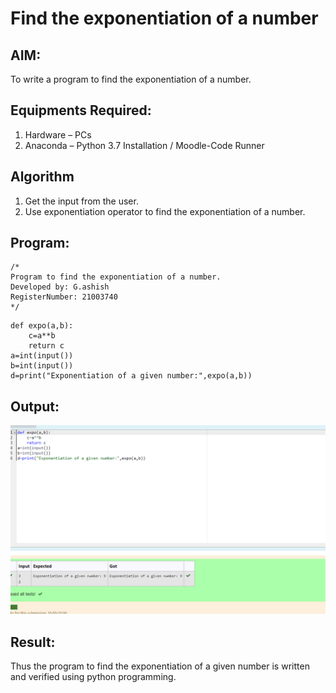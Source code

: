 # Find the exponentiation of a number

## AIM:
To write a program to find the exponentiation of a number.

## Equipments Required:
1. Hardware – PCs
2. Anaconda – Python 3.7 Installation / Moodle-Code Runner

## Algorithm
1. Get the input from the user.
2. Use exponentiation operator to find the exponentiation of a number.

## Program:
```
/*
Program to find the exponentiation of a number.
Developed by: G.ashish
RegisterNumber: 21003740
*/
```
~~~
def expo(a,b):
    c=a**b
    return c 
a=int(input())
b=int(input())
d=print("Exponentiation of a given number:",expo(a,b))
~~~

## Output:
![output](ashish3.png)


## Result:
Thus the program to find the exponentiation of a given number is written and verified using python programming.
